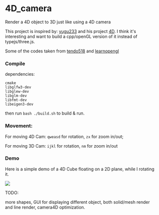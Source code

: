 # 4D_camera
Render a 4D object to 3D just like using a 4D camera

This project is inspired by: [yugu233](http://yugu233.com/) and his project [4D](https://github.com/Crispher/4D). I think it's interesting and want to build a cpp/openGL version of it instead of typejs/three.js.

Some of the codes taken from [tendo518](https://github.com/tendo518) and [learnopengl](https://learnopengl.com/)

### Compile

dependencies:

```
cmake
libglfw3-dev
libglew-dev
libglm-dev
libfmt-dev
libeigen3-dev
```

then run `bash ./build.sh` to build & run.

### Movement:

For moving 4D Cam: `qweasd` for rotation, `zx` for zoom in/out;

For moving 3D Cam: `ijkl` for rotation, `nm` for zoom in/out

### Demo

Here is a simple demo of a 4D Cube floating on a 2D plane, while I rotating it.

![](./imgs/demo_cube_floatingon_plane.gif)


TODO:

more shapes, GUI for displaying different object, both solid/mesh render and line render, camera4D optimization.
